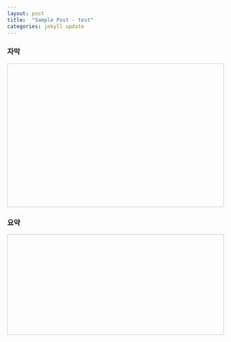 ```yaml
---
layout: post
title:  "Sample Post - test"
categories: jekyll update
---
```





<h3>자막</h3>
<div id="subtitle-box" style="height: 300px; overflow-y: auto; border: 1px solid #ccc; padding: 1rem;"></div>

<h3>요약</h3>
<div id="summary-box" style="height: 200px; overflow-y: auto; border: 1px solid #ccc; padding: 1rem;"></div>

<style>
  #subtitle-box, #summary-box {
    font-family: 'Courier New', monospace;
    font-size: 1.1rem;
    white-space: pre-wrap;
    word-break: break-word;
    line-height: 1.8;
    color: black;
  }

  .chunk {
    opacity: 0;
    animation: fadeIn 1s forwards;
    margin-bottom: 1rem;
  }

  @keyframes fadeIn {
    to {
      opacity: 1;
    }
  }
</style>

<script>
  document.addEventListener("DOMContentLoaded", function () {
    // ✅ 자막 - 한 줄씩 타이핑
    const subtitleLines = [
      "그런데 새로운 방법으로 등장해요.",
      "원격 교육은 기본적으로 매체를 써서 학습자랑 교수자가 떨어져 있는 컨셉이에요.",
      "일반적으로 블렌디드 러닝은 믹스했다 섞었다는 의미잖아요.",
      "온오프라인을 섞습니다. 그런데 그냥 무조건 섞으면 되냐? 아닙니다.",
      "면대면 학습과 온라인 학습을 의도적으로 결합해야 해요.",
      "왜 의도적으로 하냐? 그냥 하나만 하면 되지 않냐?",
      "각각의 방식이 장점이 있습니다.",
      "오프라인 강의는 돌려볼 수 없지만, 온라인 강의는 되돌릴 수도 있고 배속 재생도 가능하죠.",
      "그래서 그런 식으로..."
    ];

    const subtitleBox = document.getElementById("subtitle-box");
    let lineIndex = 0;
    let charIndex = 0;

    function typeLine() {
      if (lineIndex >= subtitleLines.length) return;

      const line = subtitleLines[lineIndex];
      if (charIndex < line.length) {
        subtitleBox.textContent += line[charIndex];
        charIndex++;
        subtitleBox.scrollTop = subtitleBox.scrollHeight;
        setTimeout(typeLine, 30);
      } else {
        subtitleBox.textContent += '\n';
        lineIndex++;
        charIndex = 0;
        setTimeout(typeLine, 300);
      }
    }

    typeLine();

    // ✅ 요약 - 덩어리 5초 간격 출력
    const textChunks = [
      "원격 교육은 매체를 활용해 교수자와 학습자가 떨어진 상태에서 진행되며, 블렌디드 러닝은 온라인과 오프라인 학습을 의도적으로 결합하는 방식이다.",
      "각각의 방식은 되돌려보기, 실시간 상호작용 등 고유한 장점이 있으며, 이를 조화롭게 활용하는 것이 중요하다."
    ];

    const summaryBox = document.getElementById("summary-box");
    let currentIndex = 0;

    function showNextChunk() {
      if (currentIndex < textChunks.length) {
        const p = document.createElement("p");
        p.className = "chunk";
        p.textContent = textChunks[currentIndex];
        summaryBox.appendChild(p);
        summaryBox.scrollTop = summaryBox.scrollHeight;
        currentIndex++;
        setTimeout(showNextChunk, 5000);
      }
    }

    showNextChunk();
  });
</script>
